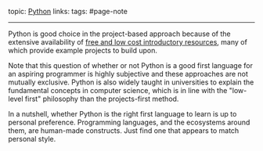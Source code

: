 topic: [Python](Python.md)
links: 
tags: #page-note 

---

Python is good choice in the project-based approach because of the extensive availability of [free and low cost introductory resources](https://www.fullstackpython.com/best-python-resources.html), many of which provide example projects to build upon.

Note that this question of whether or not Python is a good first language for an aspiring programmer is highly subjective and these approaches are not mutually exclusive. Python is also widely taught in universities to explain the fundamental concepts in computer science, which is in line with the "low-level first" philosophy than the projects-first method.

In a nutshell, whether Python is the right first language to learn is up to personal preference. Programming languages, and the ecosystems around them, are human-made constructs. Just find one that appears to match personal style.